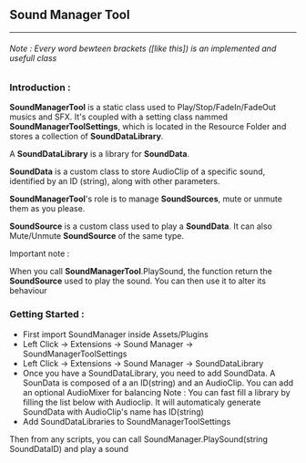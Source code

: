 
## Sound Manager Tool
___


###### Note : Every word bewteen brackets ([like this]) is an implemented and usefull class

### Introduction :

**SoundManagerTool** is a static class used to Play/Stop/FadeIn/FadeOut musics and SFX.
It's coupled with a setting class nammed **SoundManagerToolSettings**, which is located in the Resource Folder and stores a collection of **SoundDataLibrary**.

A **SoundDataLibrary** is a library for **SoundData**.

**SoundData** is a custom class to store AudioClip of a specific sound, identified by an ID (string), along with other parameters.

**SoundManagerTool**'s role is to manage **SoundSources**, mute or unmute them as you please.

**SoundSource** is a custom class used to play a **SoundData**.
It can also Mute/Unmute **SoundSource** of the same type.

Important note : 

When you call **SoundManagerTool**.PlaySound, the function return the **SoundSource** used to play the sound. You can then use it to alter its behaviour


### Getting Started : 

- First import SoundManager inside Assets/Plugins
- Left Click -> Extensions -> Sound Manager -> SoundManagerToolSettings
- Left Click -> Extensions -> Sound Manager -> SoundDataLibrary
- Once you have a SoundDataLibrary, you need to add SoundData. A SounData is composed of a an ID(string) and an AudioClip. You can add an optional AudioMixer for balancing
Note : You can fast fill a library by filling the list below with Audioclip. It will automaticaly generate SoundData with AudioClip's name has ID(string)
- Add SoundDataLibraries to SoundManagerToolSettings

Then from any scripts, you can call SoundManager.PlaySound(string SoundDataID) and play a sound

